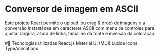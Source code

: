 # Conversor de imagem em ASCII

Este projeto React permite o upload (ou drag & drop) de imagens e a conversão instantânea em caracteres ASCII com menu de controles para ajustar largura, altura de linha, tamanho da fonte e inversão da coloração.

#🚀 Tecnologias utilizadas
React.js
Material UI (MUI)
Lucide Icons
TypeAnimations
